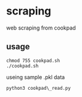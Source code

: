 # scraping
web scraping from cookpad

## usage
```
chmod 755 cookpad.sh
./cookpad.sh
```

useing sample .pkl data
```
python3 cookpad\_read.py
```
